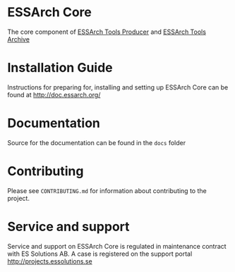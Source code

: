 # ESSArch Core

The core component of [ESSArch Tools Producer](https://github.com/ESSolutions/ESSArch_Tools_Producer) and [ESSArch Tools Archive](https://github.com/ESSolutions/ESSArch_Tools_Archive)

# Installation Guide

Instructions for preparing for, installing and setting up ESSArch Core can be found at http://doc.essarch.org/

# Documentation 

Source for the documentation can be found in the `docs` folder

# Contributing

Please see `CONTRIBUTING.md` for information about contributing to the project.

# Service and support

Service and support on ESSArch Core is regulated in maintenance contract with ES Solutions AB. A case is registered on the support portal http://projects.essolutions.se
